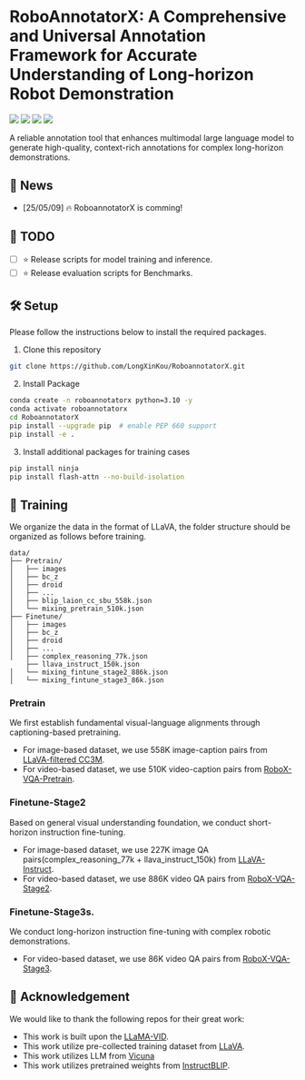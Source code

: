 # RoboAnnotatorX: A Comprehensive and Universal Annotation Framework for Accurate Understanding of Long-horizon Robot Demonstration

<a href='https://roboannotatex.github.io/'><img src='https://img.shields.io/badge/Project-Page-Green'></a>
<a href='https://arxiv.org/abs/2311.17043'><img src='https://img.shields.io/badge/Paper-Arxiv-red'></a>
<a href='https://huggingface.co/koulx/roboannotatorx'><img src='https://img.shields.io/badge/%F0%9F%A4%97%20Hugging%20Face-Models-blue'></a>
<a href='https://huggingface.co/datasets/koulx/RoboX-VQA'><img src='https://img.shields.io/badge/%F0%9F%A4%97%20Hugging%20Face-Data-green'></a>

A reliable annotation tool that enhances multimodal large language model to generate high-quality, context-rich annotations for complex long-horizon demonstrations.

## 🚀 News

[//]: # (- [24/07/04] 🔥 Our work has been accepted to ECCV 2024!)
[//]: # (- [23/12/05] 🔥 We release the full training and evalution [model]&#40;https://huggingface.co/YanweiLi/llama-vid-7b-full-224-long-video&#41;, [data]&#40;https://huggingface.co/datasets/YanweiLi/LLaMA-VID-Data&#41;, and scripts to support movie chating! )
[//]: # (- [25/05/09] 🔥 LLaMA-VID is comming! We release the [paper]&#40;https://arxiv.org/abs/2311.17043&#41;, [code]&#40;https://github.com/dvlab-research/LLaMA-VID&#41;, [data]&#40;https://huggingface.co/datasets/YanweiLi/LLaMA-VID-Data&#41;, [models]&#40;https://huggingface.co/YanweiLi&#41;, and [demo]&#40;https://llama-vid.github.io/&#41; for LLaMA-VID!)
- [25/05/09] 🔥 RoboannotatorX is comming!

## 📅 TODO

- [ ] ⭐ Release scripts for model training and inference.
- [ ] ⭐ Release evaluation scripts for Benchmarks.

## 🛠️ Setup
Please follow the instructions below to install the required packages.
1. Clone this repository
```bash
git clone https://github.com/LongXinKou/RoboannotatorX.git
```

2. Install Package
```bash
conda create -n roboannotatorx python=3.10 -y
conda activate roboannotatorx
cd RoboannotatorX
pip install --upgrade pip  # enable PEP 660 support
pip install -e .
```

3. Install additional packages for training cases
```bash
pip install ninja
pip install flash-attn --no-build-isolation
```

## 🎯 Training

We organize the data in the format of LLaVA, the folder structure should be organized as follows before training.

```
data/
├── Pretrain/
│   ├── images
│   ├── bc_z
│   ├── droid
│   ├── ...
│   ├── blip_laion_cc_sbu_558k.json
│   └── mixing_pretrain_510k.json
├── Finetune/
│   ├── images
│   ├── bc_z
│   ├── droid
│   ├── ...
│   ├── complex_reasoning_77k.json
    ├── llava_instruct_150k.json
│   └── mixing_fintune_stage2_886k.json
│   └── mixing_fintune_stage3_86k.json
```

### Pretrain

We first establish fundamental visual-language alignments through captioning-based pretraining.

- For image-based dataset, we use 558K image-caption pairs from [LLaVA-filtered CC3M](https://huggingface.co/datasets/liuhaotian/LLaVA-Pretrain).
- For video-based dataset, we use 510K video-caption pairs from [RoboX-VQA-Pretrain](https://huggingface.co/datasets/koulx/RoboX-VQA-Pretraining).

### Finetune-Stage2

Based on general visual understanding foundation, we conduct short-horizon instruction fine-tuning.

- For image-based dataset, we use 227K image QA pairs(complex_reasoning_77k + llava_instruct_150k) from [LLaVA-Instruct](https://huggingface.co/datasets/liuhaotian/LLaVA-Instruct-150K).
- For video-based dataset, we use 886K video QA pairs from [RoboX-VQA-Stage2](https://huggingface.co/datasets/koulx/RoboX-VQA-Stage2).

### Finetune-Stage3s.

We conduct long-horizon instruction fine-tuning with complex robotic demonstrations.

- For video-based dataset, we use 86K video QA pairs from [RoboX-VQA-Stage3](https://huggingface.co/datasets/koulx/RoboX-VQA-Stage3).

## 🎁 Acknowledgement
We would like to thank the following repos for their great work:

- This work is built upon the [LLaMA-VID](https://github.com/dvlab-research/LLaMA-VID).
- This work utilize pre-collected training dataset from [LLaVA](https://github.com/haotian-liu/LLaVA).
- This work utilizes LLM from [Vicuna](https://github.com/lm-sys/FastChat)
- This work utilizes pretrained weights from [InstructBLIP](https://github.com/salesforce/LAVIS).

